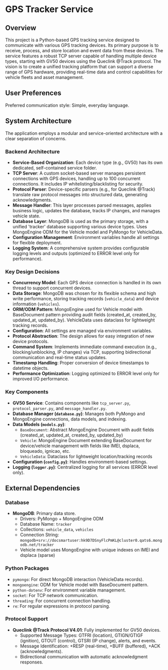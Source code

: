 # GPS Tracker Service

## Overview
This project is a Python-based GPS tracking service designed to communicate with various GPS tracking devices. Its primary purpose is to receive, process, and store location and event data from these devices. The service features a robust TCP server capable of handling multiple device types, starting with GV50 devices using the Queclink @Track protocol. The vision is to create a unified tracking platform that can support a diverse range of GPS hardware, providing real-time data and control capabilities for vehicle fleets and asset management.

## User Preferences
Preferred communication style: Simple, everyday language.

## System Architecture
The application employs a modular and service-oriented architecture with a clear separation of concerns.

### Backend Architecture
- **Service-Based Organization**: Each device type (e.g., GV50) has its own dedicated, self-contained service folder.
- **TCP Server**: A custom socket-based server manages persistent connections with GPS devices, handling up to 100 concurrent connections. It includes IP whitelisting/blacklisting for security.
- **Protocol Parser**: Device-specific parsers (e.g., for Queclink @Track) translate raw protocol messages into structured data, generating acknowledgments.
- **Message Handler**: This layer processes parsed messages, applies business logic, updates the database, tracks IP changes, and manages vehicle state.
- **Database Layer**: MongoDB is used as the primary storage, with a unified 'tracker' database supporting various device types. Uses MongoEngine ODM for the Vehicle model and PyMongo for VehicleData.
- **Configuration Management**: Environment variables handle all settings for flexible deployment.
- **Logging System**: A comprehensive system provides configurable logging levels and outputs (optimized to ERROR level only for performance).

### Key Design Decisions
- **Concurrency Model**: Each GPS device connection is handled in its own thread to support concurrent devices.
- **Data Storage**: MongoDB was chosen for its flexible schema and high write performance, storing tracking records (`vehicle_data`) and device information (`vehicles`).
- **ORM/ODM Pattern**: MongoEngine used for Vehicle model with BaseDocument pattern providing audit fields (created_at, created_by, updated_at, updated_by). VehicleData uses dataclass for lightweight tracking records.
- **Configuration**: All settings are managed via environment variables.
- **Protocol Abstraction**: The design allows for easy integration of new device protocols.
- **Command System**: Implements immediate command execution (e.g., blocking/unblocking, IP changes) via TCP, supporting bidirectional communication and real-time status updates.
- **Timestamp Handling**: Proper conversion of device timestamps to datetime objects.
- **Performance Optimization**: Logging optimized to ERROR level only for improved I/O performance.

### Key Components
- **GV50 Service**: Contains components like `tcp_server.py`, `protocol_parser.py`, and `message_handler.py`.
- **Database Manager (`database.py`)**: Manages both PyMongo and MongoEngine connections, data models, and indexing.
- **Data Models (`models.py`)**: 
  - `BaseDocument`: Abstract MongoEngine Document with audit fields (created_at, updated_at, created_by, updated_by)
  - `Vehicle`: MongoEngine Document extending BaseDocument for device/vehicle management with fields like IMEI, dsplaca, bloqueado, ignicao, etc.
  - `VehicleData`: Dataclass for lightweight location/tracking records
- **Configuration (`config.py`)**: Handles environment-based settings.
- **Logging (`logger.py`)**: Centralized logging for all services (ERROR level only).

## External Dependencies

### Database
- **MongoDB**: Primary data store.
  - Drivers: PyMongo + MongoEngine ODM
  - Database Name: `tracker`
  - Collections: `vehicle_data`, `vehicles`
  - Connection String: `mongodb+srv://docsmartuser:hk9D7DSnyFlcPmKL@cluster0.qats6.mongodb.net/tracker`
  - Vehicle model uses MongoEngine with unique indexes on IMEI and dsplaca (sparse)

### Python Packages
- `pymongo`: For direct MongoDB interaction (VehicleData records).
- `mongoengine`: ODM for Vehicle model with BaseDocument pattern.
- `python-dotenv`: For environment variable management.
- `socket`: For TCP network communication.
- `threading`: For concurrent connection handling.
- `re`: For regular expressions in protocol parsing.

### Protocol Support
- **Queclink @Track Protocol V4.01**: Fully implemented for GV50 devices.
  - Supported Message Types: GTFRI (location), GTIGN/GTIGF (ignition), GTOUT (control), GTSRI (IP change), alerts, and events.
  - Message Identification: +RESP (real-time), +BUFF (buffered), +ACK (acknowledgments).
  - Bidirectional communication with automatic acknowledgment responses.
